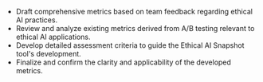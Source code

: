 - Draft comprehensive metrics based on team feedback regarding ethical AI practices.
- Review and analyze existing metrics derived from A/B testing relevant to ethical AI applications.
- Develop detailed assessment criteria to guide the Ethical AI Snapshot tool's development.
- Finalize and confirm the clarity and applicability of the developed metrics.